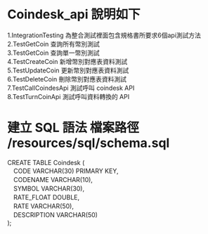 # Coindesk_api 說明如下
  1.IntegrationTesting 為整合測試裡面包含規格書所要求6個api測試方法<br> 
  2.TestGetCoin 查詢所有幣別測試<br> 
  3.TestGetCoin 查詢單一幣別測試<br> 
  4.TestCreateCoin 新增幣別對應表資料測試<br> 
  5.TestUpdateCoin 更新幣別對應表資料測試<br> 
  6.TestDeleteCoin 刪除幣別對應表資料測試<br> 
  7.TestCallCoindesApi 測試呼叫 coindesk API <br> 
  8.TestTurnCoinApi 測試呼叫資料轉換的 API <br> 

建立 SQL 語法 檔案路徑 /resources/sql/schema.sql
======================================================
CREATE TABLE Coindesk (<br> 
　CODE VARCHAR(30) PRIMARY KEY,<br> 
　CODENAME VARCHAR(10),<br> 
　SYMBOL  VARCHAR(30),<br> 
　RATE_FLOAT DOUBLE,<br> 
　RATE  VARCHAR(50),<br> 
　DESCRIPTION VARCHAR(50)<br> 
);<br> 
